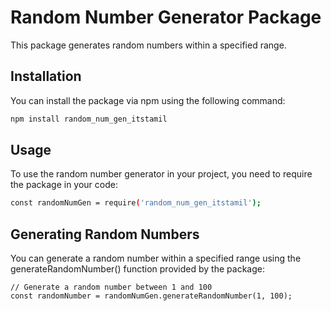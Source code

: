 # Random Number Generator Package

This package generates random numbers within a specified range.

## Installation

You can install the package via npm using the following command:

```bash
npm install random_num_gen_itstamil
```

## Usage

To use the random number generator in your project, you need to require the package in your code:


```bash
const randomNumGen = require('random_num_gen_itstamil');

```


## Generating Random Numbers

You can generate a random number within a specified range using the generateRandomNumber() function provided by the package:

```
// Generate a random number between 1 and 100
const randomNumber = randomNumGen.generateRandomNumber(1, 100);

```
